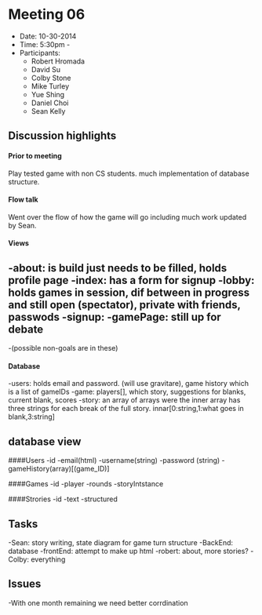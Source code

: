 # Meeting 06
- Date: 10-30-2014
- Time: 5:30pm - 
- Participants:
	- Robert Hromada
	- David Su
	- Colby Stone
	- Mike Turley
	- Yue Shing
	- Daniel Choi
	- Sean Kelly

## Discussion highlights

#### Prior to meeting
<p>
Play tested game with non CS students.  much implementation of database structure.
</p>

#### Flow talk
<p>
Went over the flow of how the game will go including much work updated by Sean.
</p>

#### Views
-about: is build just needs to be filled, holds profile page
-index: has a form for signup
-lobby: holds games in session, dif between in progress and still open (spectator), private with friends, passwods
-signup: 
-gamePage: still up for debate
-
-(possible non-goals are in these)

#### Database
-users: holds email and password. (will use gravitare), game history which is a list of gameIDs
-game: players[], which story, suggestions for blanks, current blank, scores
-story: an array of arrays were the inner array has three strings for each break of the full story. innar[0:string,1:what goes in blank,3:string]

## database view

####Users
-id
-email(html)
-username(string)
-password (string)
-gameHistory(array)[(game_ID)]

####Games
-id
-player
-rounds
-storyIntstance

####Strories
-id
-text
-structured

## Tasks
-Sean: story writing, state diagram for game turn structure
-BackEnd: database
-frontEnd: attempt to make up html
-robert: about, more stories?
-Colby: everything

## Issues
-With one month remaining we need better corrdination
